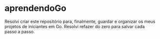 # aprendendoGo
Resolvi criar este repositório para, finalmente, guardar e organizar os meus projetos de iniciantes em Go. Resolvi refazer do zero para salvar cada passo a passo. 
